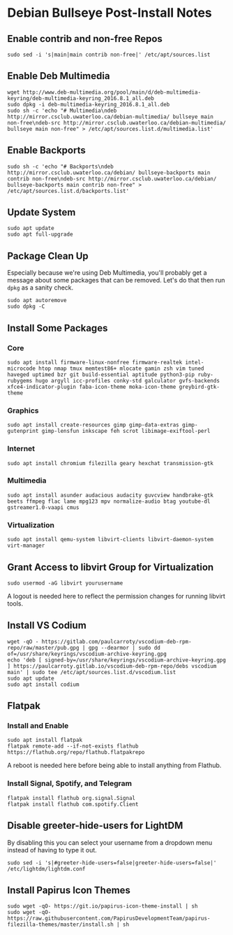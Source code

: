 # Debian Bullseye Post-Install Notes

## Enable contrib and non-free Repos

```console
sudo sed -i 's|main|main contrib non-free|' /etc/apt/sources.list
```

## Enable Deb Multimedia

```console
wget http://www.deb-multimedia.org/pool/main/d/deb-multimedia-keyring/deb-multimedia-keyring_2016.8.1_all.deb
sudo dpkg -i deb-multimedia-keyring_2016.8.1_all.deb
sudo sh -c 'echo "# Multimedia\ndeb http://mirror.csclub.uwaterloo.ca/debian-multimedia/ bullseye main non-free\ndeb-src http://mirror.csclub.uwaterloo.ca/debian-multimedia/ bullseye main non-free" > /etc/apt/sources.list.d/multimedia.list'
```

## Enable Backports

```console
sudo sh -c 'echo "# Backports\ndeb http://mirror.csclub.uwaterloo.ca/debian/ bullseye-backports main contrib non-free\ndeb-src http://mirror.csclub.uwaterloo.ca/debian/ bullseye-backports main contrib non-free" > /etc/apt/sources.list.d/backports.list'
```

## Update System

```console
sudo apt update
sudo apt full-upgrade
```

## Package Clean Up

Especially because we're using Deb Multimedia, you'll probably get a message
about some packages that can be removed. Let's do that then run `dpkg` as a
sanity check.

```console
sudo apt autoremove
sudo dpkg -C
```

## Install Some Packages

### Core

```console
sudo apt install firmware-linux-nonfree firmware-realtek intel-microcode htop nmap tmux memtest86+ mlocate gamin zsh vim tuned haveged uptimed bzr git build-essential aptitude python3-pip ruby-rubygems hugo argyll icc-profiles conky-std galculator gvfs-backends xfce4-indicator-plugin faba-icon-theme moka-icon-theme greybird-gtk-theme
```

### Graphics

```console
sudo apt install create-resources gimp gimp-data-extras gimp-gutenprint gimp-lensfun inkscape feh scrot libimage-exiftool-perl 
```

### Internet

```console
sudo apt install chromium filezilla geary hexchat transmission-gtk
```

### Multimedia

```console
sudo apt install asunder audacious audacity guvcview handbrake-gtk beets ffmpeg flac lame mpg123 mpv normalize-audio btag youtube-dl gstreamer1.0-vaapi cmus
```

### Virtualization

```console
sudo apt install qemu-system libvirt-clients libvirt-daemon-system virt-manager
```

## Grant Access to libvirt Group for Virtualization

```console
sudo usermod -aG libvirt yourusername
```

A logout is needed here to reflect the permission changes for running libvirt
tools.

## Install VS Codium

```console
wget -qO - https://gitlab.com/paulcarroty/vscodium-deb-rpm-repo/raw/master/pub.gpg | gpg --dearmor | sudo dd of=/usr/share/keyrings/vscodium-archive-keyring.gpg
echo 'deb [ signed-by=/usr/share/keyrings/vscodium-archive-keyring.gpg ] https://paulcarroty.gitlab.io/vscodium-deb-rpm-repo/debs vscodium main' | sudo tee /etc/apt/sources.list.d/vscodium.list
sudo apt update
sudo apt install codium
```

## Flatpak

### Install and Enable

```console
sudo apt install flatpak
flatpak remote-add --if-not-exists flathub https://flathub.org/repo/flathub.flatpakrepo
```

A reboot is needed here before being able to install anything from Flathub.

### Install Signal, Spotify, and Telegram

```console
flatpak install flathub org.signal.Signal
flatpak install flathub com.spotify.Client
```

## Disable greeter-hide-users for LightDM

By disabling this you can select your username from a dropdown menu instead of
having to type it out.

```console
sudo sed -i 's|#greeter-hide-users=false|greeter-hide-users=false|' /etc/lightdm/lightdm.conf
```

## Install Papirus Icon Themes

```console
sudo wget -qO- https://git.io/papirus-icon-theme-install | sh
sudo wget -qO- https://raw.githubusercontent.com/PapirusDevelopmentTeam/papirus-filezilla-themes/master/install.sh | sh
```
